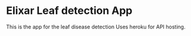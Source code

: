 # Elixar Leaf detection App
This is the app for the leaf disease detection
Uses heroku for API hosting.
